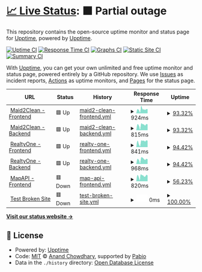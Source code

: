 # [📈 Live Status](https://demo.upptime.js.org): <!--live status--> **🟧 Partial outage**

This repository contains the open-source uptime monitor and status page for [Upptime](https://upptime.js.org), powered by [Upptime](https://github.com/upptime/upptime).

[![Uptime CI](https://github.com/sereyvathanatum/athena-uptime/workflows/Uptime%20CI/badge.svg)](https://github.com/sereyvathanatum/athena-uptime/actions?query=workflow%3A%22Uptime+CI%22)
[![Response Time CI](https://github.com/sereyvathanatum/athena-uptime/workflows/Response%20Time%20CI/badge.svg)](https://github.com/sereyvathanatum/athena-uptime/actions?query=workflow%3A%22Response+Time+CI%22)
[![Graphs CI](https://github.com/sereyvathanatum/athena-uptime/workflows/Graphs%20CI/badge.svg)](https://github.com/sereyvathanatum/athena-uptime/actions?query=workflow%3A%22Graphs+CI%22)
[![Static Site CI](https://github.com/sereyvathanatum/athena-uptime/workflows/Static%20Site%20CI/badge.svg)](https://github.com/sereyvathanatum/athena-uptime/actions?query=workflow%3A%22Static+Site+CI%22)
[![Summary CI](https://github.com/sereyvathanatum/athena-uptime/workflows/Summary%20CI/badge.svg)](https://github.com/sereyvathanatum/athena-uptime/actions?query=workflow%3A%22Summary+CI%22)

With [Upptime](https://upptime.js.org), you can get your own unlimited and free uptime monitor and status page, powered entirely by a GitHub repository. We use [Issues](https://github.com/upptime/upptime/issues) as incident reports, [Actions](https://github.com/sereyvathanatum/athena-uptime/actions) as uptime monitors, and [Pages](https://demo.upptime.js.org) for the status page.

<!--start: status pages-->
<!-- This summary is generated by Upptime (https://github.com/upptime/upptime) -->
<!-- Do not edit this manually, your changes will be overwritten -->
<!-- prettier-ignore -->
| URL | Status | History | Response Time | Uptime |
| --- | ------ | ------- | ------------- | ------ |
| <img alt="" src="https://icons.duckduckgo.com/ip3/maid2cleans.com.ico" height="13"> [Maid2Clean - Frontend](https://maid2cleans.com/) | 🟩 Up | [maid2-clean-frontend.yml](https://github.com/Cambodia-Athena-Tech/athena-uptime/commits/HEAD/history/maid2-clean-frontend.yml) | <details><summary><img alt="Response time graph" src="./graphs/maid2-clean-frontend/response-time-week.png" height="20"> 924ms</summary><br><a href="https://cambodia-athena-tech.github.io/history/maid2-clean-frontend"><img alt="Response time 840" src="https://img.shields.io/endpoint?url=https%3A%2F%2Fraw.githubusercontent.com%2FCambodia-Athena-Tech%2Fathena-uptime%2FHEAD%2Fapi%2Fmaid2-clean-frontend%2Fresponse-time.json"></a><br><a href="https://cambodia-athena-tech.github.io/history/maid2-clean-frontend"><img alt="24-hour response time 989" src="https://img.shields.io/endpoint?url=https%3A%2F%2Fraw.githubusercontent.com%2FCambodia-Athena-Tech%2Fathena-uptime%2FHEAD%2Fapi%2Fmaid2-clean-frontend%2Fresponse-time-day.json"></a><br><a href="https://cambodia-athena-tech.github.io/history/maid2-clean-frontend"><img alt="7-day response time 924" src="https://img.shields.io/endpoint?url=https%3A%2F%2Fraw.githubusercontent.com%2FCambodia-Athena-Tech%2Fathena-uptime%2FHEAD%2Fapi%2Fmaid2-clean-frontend%2Fresponse-time-week.json"></a><br><a href="https://cambodia-athena-tech.github.io/history/maid2-clean-frontend"><img alt="30-day response time 839" src="https://img.shields.io/endpoint?url=https%3A%2F%2Fraw.githubusercontent.com%2FCambodia-Athena-Tech%2Fathena-uptime%2FHEAD%2Fapi%2Fmaid2-clean-frontend%2Fresponse-time-month.json"></a><br><a href="https://cambodia-athena-tech.github.io/history/maid2-clean-frontend"><img alt="1-year response time 840" src="https://img.shields.io/endpoint?url=https%3A%2F%2Fraw.githubusercontent.com%2FCambodia-Athena-Tech%2Fathena-uptime%2FHEAD%2Fapi%2Fmaid2-clean-frontend%2Fresponse-time-year.json"></a></details> | <details><summary><a href="https://cambodia-athena-tech.github.io/history/maid2-clean-frontend">93.32%</a></summary><a href="https://cambodia-athena-tech.github.io/history/maid2-clean-frontend"><img alt="All-time uptime 99.51%" src="https://img.shields.io/endpoint?url=https%3A%2F%2Fraw.githubusercontent.com%2FCambodia-Athena-Tech%2Fathena-uptime%2FHEAD%2Fapi%2Fmaid2-clean-frontend%2Fuptime.json"></a><br><a href="https://cambodia-athena-tech.github.io/history/maid2-clean-frontend"><img alt="24-hour uptime 100.00%" src="https://img.shields.io/endpoint?url=https%3A%2F%2Fraw.githubusercontent.com%2FCambodia-Athena-Tech%2Fathena-uptime%2FHEAD%2Fapi%2Fmaid2-clean-frontend%2Fuptime-day.json"></a><br><a href="https://cambodia-athena-tech.github.io/history/maid2-clean-frontend"><img alt="7-day uptime 93.32%" src="https://img.shields.io/endpoint?url=https%3A%2F%2Fraw.githubusercontent.com%2FCambodia-Athena-Tech%2Fathena-uptime%2FHEAD%2Fapi%2Fmaid2-clean-frontend%2Fuptime-week.json"></a><br><a href="https://cambodia-athena-tech.github.io/history/maid2-clean-frontend"><img alt="30-day uptime 98.29%" src="https://img.shields.io/endpoint?url=https%3A%2F%2Fraw.githubusercontent.com%2FCambodia-Athena-Tech%2Fathena-uptime%2FHEAD%2Fapi%2Fmaid2-clean-frontend%2Fuptime-month.json"></a><br><a href="https://cambodia-athena-tech.github.io/history/maid2-clean-frontend"><img alt="1-year uptime 99.51%" src="https://img.shields.io/endpoint?url=https%3A%2F%2Fraw.githubusercontent.com%2FCambodia-Athena-Tech%2Fathena-uptime%2FHEAD%2Fapi%2Fmaid2-clean-frontend%2Fuptime-year.json"></a></details>
| <img alt="" src="https://icons.duckduckgo.com/ip3/backoffice.maid2cleans.com.ico" height="13"> [Maid2Clean - Backend](https://backoffice.maid2cleans.com/) | 🟩 Up | [maid2-clean-backend.yml](https://github.com/Cambodia-Athena-Tech/athena-uptime/commits/HEAD/history/maid2-clean-backend.yml) | <details><summary><img alt="Response time graph" src="./graphs/maid2-clean-backend/response-time-week.png" height="20"> 815ms</summary><br><a href="https://cambodia-athena-tech.github.io/history/maid2-clean-backend"><img alt="Response time 781" src="https://img.shields.io/endpoint?url=https%3A%2F%2Fraw.githubusercontent.com%2FCambodia-Athena-Tech%2Fathena-uptime%2FHEAD%2Fapi%2Fmaid2-clean-backend%2Fresponse-time.json"></a><br><a href="https://cambodia-athena-tech.github.io/history/maid2-clean-backend"><img alt="24-hour response time 921" src="https://img.shields.io/endpoint?url=https%3A%2F%2Fraw.githubusercontent.com%2FCambodia-Athena-Tech%2Fathena-uptime%2FHEAD%2Fapi%2Fmaid2-clean-backend%2Fresponse-time-day.json"></a><br><a href="https://cambodia-athena-tech.github.io/history/maid2-clean-backend"><img alt="7-day response time 815" src="https://img.shields.io/endpoint?url=https%3A%2F%2Fraw.githubusercontent.com%2FCambodia-Athena-Tech%2Fathena-uptime%2FHEAD%2Fapi%2Fmaid2-clean-backend%2Fresponse-time-week.json"></a><br><a href="https://cambodia-athena-tech.github.io/history/maid2-clean-backend"><img alt="30-day response time 787" src="https://img.shields.io/endpoint?url=https%3A%2F%2Fraw.githubusercontent.com%2FCambodia-Athena-Tech%2Fathena-uptime%2FHEAD%2Fapi%2Fmaid2-clean-backend%2Fresponse-time-month.json"></a><br><a href="https://cambodia-athena-tech.github.io/history/maid2-clean-backend"><img alt="1-year response time 781" src="https://img.shields.io/endpoint?url=https%3A%2F%2Fraw.githubusercontent.com%2FCambodia-Athena-Tech%2Fathena-uptime%2FHEAD%2Fapi%2Fmaid2-clean-backend%2Fresponse-time-year.json"></a></details> | <details><summary><a href="https://cambodia-athena-tech.github.io/history/maid2-clean-backend">93.32%</a></summary><a href="https://cambodia-athena-tech.github.io/history/maid2-clean-backend"><img alt="All-time uptime 99.51%" src="https://img.shields.io/endpoint?url=https%3A%2F%2Fraw.githubusercontent.com%2FCambodia-Athena-Tech%2Fathena-uptime%2FHEAD%2Fapi%2Fmaid2-clean-backend%2Fuptime.json"></a><br><a href="https://cambodia-athena-tech.github.io/history/maid2-clean-backend"><img alt="24-hour uptime 100.00%" src="https://img.shields.io/endpoint?url=https%3A%2F%2Fraw.githubusercontent.com%2FCambodia-Athena-Tech%2Fathena-uptime%2FHEAD%2Fapi%2Fmaid2-clean-backend%2Fuptime-day.json"></a><br><a href="https://cambodia-athena-tech.github.io/history/maid2-clean-backend"><img alt="7-day uptime 93.32%" src="https://img.shields.io/endpoint?url=https%3A%2F%2Fraw.githubusercontent.com%2FCambodia-Athena-Tech%2Fathena-uptime%2FHEAD%2Fapi%2Fmaid2-clean-backend%2Fuptime-week.json"></a><br><a href="https://cambodia-athena-tech.github.io/history/maid2-clean-backend"><img alt="30-day uptime 98.29%" src="https://img.shields.io/endpoint?url=https%3A%2F%2Fraw.githubusercontent.com%2FCambodia-Athena-Tech%2Fathena-uptime%2FHEAD%2Fapi%2Fmaid2-clean-backend%2Fuptime-month.json"></a><br><a href="https://cambodia-athena-tech.github.io/history/maid2-clean-backend"><img alt="1-year uptime 99.51%" src="https://img.shields.io/endpoint?url=https%3A%2F%2Fraw.githubusercontent.com%2FCambodia-Athena-Tech%2Fathena-uptime%2FHEAD%2Fapi%2Fmaid2-clean-backend%2Fuptime-year.json"></a></details>
| <img alt="" src="https://icons.duckduckgo.com/ip3/realtyoneapp.com.kh.ico" height="13"> [RealtyOne - Frontend](https://realtyoneapp.com.kh/) | 🟩 Up | [realty-one-frontend.yml](https://github.com/Cambodia-Athena-Tech/athena-uptime/commits/HEAD/history/realty-one-frontend.yml) | <details><summary><img alt="Response time graph" src="./graphs/realty-one-frontend/response-time-week.png" height="20"> 841ms</summary><br><a href="https://cambodia-athena-tech.github.io/history/realty-one-frontend"><img alt="Response time 1099" src="https://img.shields.io/endpoint?url=https%3A%2F%2Fraw.githubusercontent.com%2FCambodia-Athena-Tech%2Fathena-uptime%2FHEAD%2Fapi%2Frealty-one-frontend%2Fresponse-time.json"></a><br><a href="https://cambodia-athena-tech.github.io/history/realty-one-frontend"><img alt="24-hour response time 1010" src="https://img.shields.io/endpoint?url=https%3A%2F%2Fraw.githubusercontent.com%2FCambodia-Athena-Tech%2Fathena-uptime%2FHEAD%2Fapi%2Frealty-one-frontend%2Fresponse-time-day.json"></a><br><a href="https://cambodia-athena-tech.github.io/history/realty-one-frontend"><img alt="7-day response time 841" src="https://img.shields.io/endpoint?url=https%3A%2F%2Fraw.githubusercontent.com%2FCambodia-Athena-Tech%2Fathena-uptime%2FHEAD%2Fapi%2Frealty-one-frontend%2Fresponse-time-week.json"></a><br><a href="https://cambodia-athena-tech.github.io/history/realty-one-frontend"><img alt="30-day response time 873" src="https://img.shields.io/endpoint?url=https%3A%2F%2Fraw.githubusercontent.com%2FCambodia-Athena-Tech%2Fathena-uptime%2FHEAD%2Fapi%2Frealty-one-frontend%2Fresponse-time-month.json"></a><br><a href="https://cambodia-athena-tech.github.io/history/realty-one-frontend"><img alt="1-year response time 1099" src="https://img.shields.io/endpoint?url=https%3A%2F%2Fraw.githubusercontent.com%2FCambodia-Athena-Tech%2Fathena-uptime%2FHEAD%2Fapi%2Frealty-one-frontend%2Fresponse-time-year.json"></a></details> | <details><summary><a href="https://cambodia-athena-tech.github.io/history/realty-one-frontend">94.42%</a></summary><a href="https://cambodia-athena-tech.github.io/history/realty-one-frontend"><img alt="All-time uptime 99.57%" src="https://img.shields.io/endpoint?url=https%3A%2F%2Fraw.githubusercontent.com%2FCambodia-Athena-Tech%2Fathena-uptime%2FHEAD%2Fapi%2Frealty-one-frontend%2Fuptime.json"></a><br><a href="https://cambodia-athena-tech.github.io/history/realty-one-frontend"><img alt="24-hour uptime 100.00%" src="https://img.shields.io/endpoint?url=https%3A%2F%2Fraw.githubusercontent.com%2FCambodia-Athena-Tech%2Fathena-uptime%2FHEAD%2Fapi%2Frealty-one-frontend%2Fuptime-day.json"></a><br><a href="https://cambodia-athena-tech.github.io/history/realty-one-frontend"><img alt="7-day uptime 94.42%" src="https://img.shields.io/endpoint?url=https%3A%2F%2Fraw.githubusercontent.com%2FCambodia-Athena-Tech%2Fathena-uptime%2FHEAD%2Fapi%2Frealty-one-frontend%2Fuptime-week.json"></a><br><a href="https://cambodia-athena-tech.github.io/history/realty-one-frontend"><img alt="30-day uptime 98.54%" src="https://img.shields.io/endpoint?url=https%3A%2F%2Fraw.githubusercontent.com%2FCambodia-Athena-Tech%2Fathena-uptime%2FHEAD%2Fapi%2Frealty-one-frontend%2Fuptime-month.json"></a><br><a href="https://cambodia-athena-tech.github.io/history/realty-one-frontend"><img alt="1-year uptime 99.57%" src="https://img.shields.io/endpoint?url=https%3A%2F%2Fraw.githubusercontent.com%2FCambodia-Athena-Tech%2Fathena-uptime%2FHEAD%2Fapi%2Frealty-one-frontend%2Fuptime-year.json"></a></details>
| <img alt="" src="https://icons.duckduckgo.com/ip3/m.realtyoneapp.com.kh.ico" height="13"> [RealtyOne - Backend](https://m.realtyoneapp.com.kh/) | 🟩 Up | [realty-one-backend.yml](https://github.com/Cambodia-Athena-Tech/athena-uptime/commits/HEAD/history/realty-one-backend.yml) | <details><summary><img alt="Response time graph" src="./graphs/realty-one-backend/response-time-week.png" height="20"> 968ms</summary><br><a href="https://cambodia-athena-tech.github.io/history/realty-one-backend"><img alt="Response time 915" src="https://img.shields.io/endpoint?url=https%3A%2F%2Fraw.githubusercontent.com%2FCambodia-Athena-Tech%2Fathena-uptime%2FHEAD%2Fapi%2Frealty-one-backend%2Fresponse-time.json"></a><br><a href="https://cambodia-athena-tech.github.io/history/realty-one-backend"><img alt="24-hour response time 995" src="https://img.shields.io/endpoint?url=https%3A%2F%2Fraw.githubusercontent.com%2FCambodia-Athena-Tech%2Fathena-uptime%2FHEAD%2Fapi%2Frealty-one-backend%2Fresponse-time-day.json"></a><br><a href="https://cambodia-athena-tech.github.io/history/realty-one-backend"><img alt="7-day response time 968" src="https://img.shields.io/endpoint?url=https%3A%2F%2Fraw.githubusercontent.com%2FCambodia-Athena-Tech%2Fathena-uptime%2FHEAD%2Fapi%2Frealty-one-backend%2Fresponse-time-week.json"></a><br><a href="https://cambodia-athena-tech.github.io/history/realty-one-backend"><img alt="30-day response time 910" src="https://img.shields.io/endpoint?url=https%3A%2F%2Fraw.githubusercontent.com%2FCambodia-Athena-Tech%2Fathena-uptime%2FHEAD%2Fapi%2Frealty-one-backend%2Fresponse-time-month.json"></a><br><a href="https://cambodia-athena-tech.github.io/history/realty-one-backend"><img alt="1-year response time 915" src="https://img.shields.io/endpoint?url=https%3A%2F%2Fraw.githubusercontent.com%2FCambodia-Athena-Tech%2Fathena-uptime%2FHEAD%2Fapi%2Frealty-one-backend%2Fresponse-time-year.json"></a></details> | <details><summary><a href="https://cambodia-athena-tech.github.io/history/realty-one-backend">94.42%</a></summary><a href="https://cambodia-athena-tech.github.io/history/realty-one-backend"><img alt="All-time uptime 99.53%" src="https://img.shields.io/endpoint?url=https%3A%2F%2Fraw.githubusercontent.com%2FCambodia-Athena-Tech%2Fathena-uptime%2FHEAD%2Fapi%2Frealty-one-backend%2Fuptime.json"></a><br><a href="https://cambodia-athena-tech.github.io/history/realty-one-backend"><img alt="24-hour uptime 100.00%" src="https://img.shields.io/endpoint?url=https%3A%2F%2Fraw.githubusercontent.com%2FCambodia-Athena-Tech%2Fathena-uptime%2FHEAD%2Fapi%2Frealty-one-backend%2Fuptime-day.json"></a><br><a href="https://cambodia-athena-tech.github.io/history/realty-one-backend"><img alt="7-day uptime 94.42%" src="https://img.shields.io/endpoint?url=https%3A%2F%2Fraw.githubusercontent.com%2FCambodia-Athena-Tech%2Fathena-uptime%2FHEAD%2Fapi%2Frealty-one-backend%2Fuptime-week.json"></a><br><a href="https://cambodia-athena-tech.github.io/history/realty-one-backend"><img alt="30-day uptime 98.54%" src="https://img.shields.io/endpoint?url=https%3A%2F%2Fraw.githubusercontent.com%2FCambodia-Athena-Tech%2Fathena-uptime%2FHEAD%2Fapi%2Frealty-one-backend%2Fuptime-month.json"></a><br><a href="https://cambodia-athena-tech.github.io/history/realty-one-backend"><img alt="1-year uptime 99.53%" src="https://img.shields.io/endpoint?url=https%3A%2F%2Fraw.githubusercontent.com%2FCambodia-Athena-Tech%2Fathena-uptime%2FHEAD%2Fapi%2Frealty-one-backend%2Fuptime-year.json"></a></details>
| <img alt="" src="https://icons.duckduckgo.com/ip3/map-api.athenacambodia.com.ico" height="13"> [MapAPI - Frontend](https://map-api.athenacambodia.com/) | 🟥 Down | [map-api-frontend.yml](https://github.com/Cambodia-Athena-Tech/athena-uptime/commits/HEAD/history/map-api-frontend.yml) | <details><summary><img alt="Response time graph" src="./graphs/map-api-frontend/response-time-week.png" height="20"> 820ms</summary><br><a href="https://cambodia-athena-tech.github.io/history/map-api-frontend"><img alt="Response time 834" src="https://img.shields.io/endpoint?url=https%3A%2F%2Fraw.githubusercontent.com%2FCambodia-Athena-Tech%2Fathena-uptime%2FHEAD%2Fapi%2Fmap-api-frontend%2Fresponse-time.json"></a><br><a href="https://cambodia-athena-tech.github.io/history/map-api-frontend"><img alt="24-hour response time 906" src="https://img.shields.io/endpoint?url=https%3A%2F%2Fraw.githubusercontent.com%2FCambodia-Athena-Tech%2Fathena-uptime%2FHEAD%2Fapi%2Fmap-api-frontend%2Fresponse-time-day.json"></a><br><a href="https://cambodia-athena-tech.github.io/history/map-api-frontend"><img alt="7-day response time 820" src="https://img.shields.io/endpoint?url=https%3A%2F%2Fraw.githubusercontent.com%2FCambodia-Athena-Tech%2Fathena-uptime%2FHEAD%2Fapi%2Fmap-api-frontend%2Fresponse-time-week.json"></a><br><a href="https://cambodia-athena-tech.github.io/history/map-api-frontend"><img alt="30-day response time 925" src="https://img.shields.io/endpoint?url=https%3A%2F%2Fraw.githubusercontent.com%2FCambodia-Athena-Tech%2Fathena-uptime%2FHEAD%2Fapi%2Fmap-api-frontend%2Fresponse-time-month.json"></a><br><a href="https://cambodia-athena-tech.github.io/history/map-api-frontend"><img alt="1-year response time 834" src="https://img.shields.io/endpoint?url=https%3A%2F%2Fraw.githubusercontent.com%2FCambodia-Athena-Tech%2Fathena-uptime%2FHEAD%2Fapi%2Fmap-api-frontend%2Fresponse-time-year.json"></a></details> | <details><summary><a href="https://cambodia-athena-tech.github.io/history/map-api-frontend">56.23%</a></summary><a href="https://cambodia-athena-tech.github.io/history/map-api-frontend"><img alt="All-time uptime 97.65%" src="https://img.shields.io/endpoint?url=https%3A%2F%2Fraw.githubusercontent.com%2FCambodia-Athena-Tech%2Fathena-uptime%2FHEAD%2Fapi%2Fmap-api-frontend%2Fuptime.json"></a><br><a href="https://cambodia-athena-tech.github.io/history/map-api-frontend"><img alt="24-hour uptime 0.00%" src="https://img.shields.io/endpoint?url=https%3A%2F%2Fraw.githubusercontent.com%2FCambodia-Athena-Tech%2Fathena-uptime%2FHEAD%2Fapi%2Fmap-api-frontend%2Fuptime-day.json"></a><br><a href="https://cambodia-athena-tech.github.io/history/map-api-frontend"><img alt="7-day uptime 56.23%" src="https://img.shields.io/endpoint?url=https%3A%2F%2Fraw.githubusercontent.com%2FCambodia-Athena-Tech%2Fathena-uptime%2FHEAD%2Fapi%2Fmap-api-frontend%2Fuptime-week.json"></a><br><a href="https://cambodia-athena-tech.github.io/history/map-api-frontend"><img alt="30-day uptime 89.76%" src="https://img.shields.io/endpoint?url=https%3A%2F%2Fraw.githubusercontent.com%2FCambodia-Athena-Tech%2Fathena-uptime%2FHEAD%2Fapi%2Fmap-api-frontend%2Fuptime-month.json"></a><br><a href="https://cambodia-athena-tech.github.io/history/map-api-frontend"><img alt="1-year uptime 97.65%" src="https://img.shields.io/endpoint?url=https%3A%2F%2Fraw.githubusercontent.com%2FCambodia-Athena-Tech%2Fathena-uptime%2FHEAD%2Fapi%2Fmap-api-frontend%2Fuptime-year.json"></a></details>
| <img alt="" src="https://icons.duckduckgo.com/ip3/thissitedoesnotexist.koj.co.ico" height="13"> [Test Broken Site](https://thissitedoesnotexist.koj.co) | 🟥 Down | [test-broken-site.yml](https://github.com/Cambodia-Athena-Tech/athena-uptime/commits/HEAD/history/test-broken-site.yml) | <details><summary><img alt="Response time graph" src="./graphs/test-broken-site/response-time-week.png" height="20"> 0ms</summary><br><a href="https://cambodia-athena-tech.github.io/history/test-broken-site"><img alt="Response time 0" src="https://img.shields.io/endpoint?url=https%3A%2F%2Fraw.githubusercontent.com%2FCambodia-Athena-Tech%2Fathena-uptime%2FHEAD%2Fapi%2Ftest-broken-site%2Fresponse-time.json"></a><br><a href="https://cambodia-athena-tech.github.io/history/test-broken-site"><img alt="24-hour response time 0" src="https://img.shields.io/endpoint?url=https%3A%2F%2Fraw.githubusercontent.com%2FCambodia-Athena-Tech%2Fathena-uptime%2FHEAD%2Fapi%2Ftest-broken-site%2Fresponse-time-day.json"></a><br><a href="https://cambodia-athena-tech.github.io/history/test-broken-site"><img alt="7-day response time 0" src="https://img.shields.io/endpoint?url=https%3A%2F%2Fraw.githubusercontent.com%2FCambodia-Athena-Tech%2Fathena-uptime%2FHEAD%2Fapi%2Ftest-broken-site%2Fresponse-time-week.json"></a><br><a href="https://cambodia-athena-tech.github.io/history/test-broken-site"><img alt="30-day response time 0" src="https://img.shields.io/endpoint?url=https%3A%2F%2Fraw.githubusercontent.com%2FCambodia-Athena-Tech%2Fathena-uptime%2FHEAD%2Fapi%2Ftest-broken-site%2Fresponse-time-month.json"></a><br><a href="https://cambodia-athena-tech.github.io/history/test-broken-site"><img alt="1-year response time 0" src="https://img.shields.io/endpoint?url=https%3A%2F%2Fraw.githubusercontent.com%2FCambodia-Athena-Tech%2Fathena-uptime%2FHEAD%2Fapi%2Ftest-broken-site%2Fresponse-time-year.json"></a></details> | <details><summary><a href="https://cambodia-athena-tech.github.io/history/test-broken-site">100.00%</a></summary><a href="https://cambodia-athena-tech.github.io/history/test-broken-site"><img alt="All-time uptime 100.00%" src="https://img.shields.io/endpoint?url=https%3A%2F%2Fraw.githubusercontent.com%2FCambodia-Athena-Tech%2Fathena-uptime%2FHEAD%2Fapi%2Ftest-broken-site%2Fuptime.json"></a><br><a href="https://cambodia-athena-tech.github.io/history/test-broken-site"><img alt="24-hour uptime 100.00%" src="https://img.shields.io/endpoint?url=https%3A%2F%2Fraw.githubusercontent.com%2FCambodia-Athena-Tech%2Fathena-uptime%2FHEAD%2Fapi%2Ftest-broken-site%2Fuptime-day.json"></a><br><a href="https://cambodia-athena-tech.github.io/history/test-broken-site"><img alt="7-day uptime 100.00%" src="https://img.shields.io/endpoint?url=https%3A%2F%2Fraw.githubusercontent.com%2FCambodia-Athena-Tech%2Fathena-uptime%2FHEAD%2Fapi%2Ftest-broken-site%2Fuptime-week.json"></a><br><a href="https://cambodia-athena-tech.github.io/history/test-broken-site"><img alt="30-day uptime 100.00%" src="https://img.shields.io/endpoint?url=https%3A%2F%2Fraw.githubusercontent.com%2FCambodia-Athena-Tech%2Fathena-uptime%2FHEAD%2Fapi%2Ftest-broken-site%2Fuptime-month.json"></a><br><a href="https://cambodia-athena-tech.github.io/history/test-broken-site"><img alt="1-year uptime 100.00%" src="https://img.shields.io/endpoint?url=https%3A%2F%2Fraw.githubusercontent.com%2FCambodia-Athena-Tech%2Fathena-uptime%2FHEAD%2Fapi%2Ftest-broken-site%2Fuptime-year.json"></a></details>

<!--end: status pages-->

[**Visit our status website →**](https://demo.upptime.js.org)

## 📄 License

- Powered by: [Upptime](https://github.com/upptime/upptime)
- Code: [MIT](./LICENSE) © [Anand Chowdhary](https://anandchowdhary.com), supported by [Pabio](https://pabio.com)
- Data in the `./history` directory: [Open Database License](https://opendatacommons.org/licenses/odbl/1-0/)
